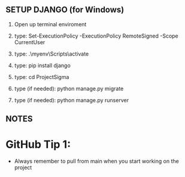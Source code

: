 ## SETUP DJANGO (for Windows) ##
1. Open up terminal enviroment 

2. type: 
Set-ExecutionPolicy -ExecutionPolicy RemoteSigned -Scope CurrentUser

3. type: 
.\myenv\Scripts\activate

4. type: 
pip install django

5. type: 
cd ProjectSigma

6. type (if needed): 
python manage.py migrate

7. type (if needed): 
python manage.py runserver


## NOTES ##

# GitHub Tip 1:
- Always remember to pull from main when you start working on the project

